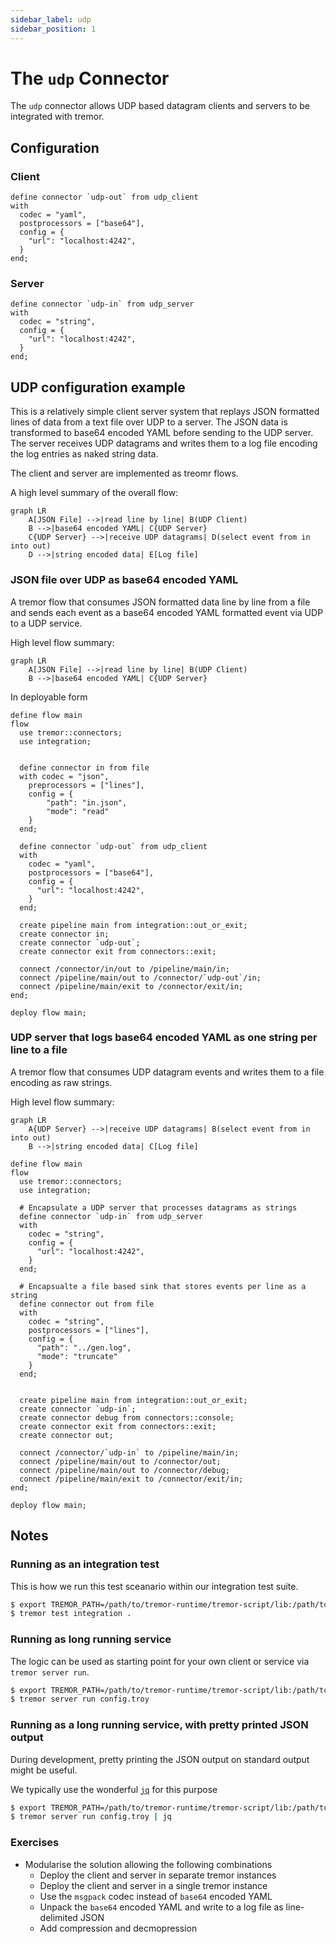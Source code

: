```yaml
---
sidebar_label: udp
sidebar_position: 1
---
```


# The `udp` Connector

The `udp` connector allows UDP based datagram clients and servers to be integrated with tremor.

## Configuration

### Client

```tremor title="config.troy"
define connector `udp-out` from udp_client
with
  codec = "yaml",
  postprocessors = ["base64"],
  config = {
    "url": "localhost:4242",
  }
end;
```

### Server

```tremor title="config.troy"
define connector `udp-in` from udp_server
with
  codec = "string",
  config = { 
    "url": "localhost:4242",
  }
end;
```

## UDP configuration example

This is a relatively simple client server system that replays JSON formatted lines of data
from a text file over UDP to a server. The JSON data is transformed to base64 encoded YAML
before sending to the UDP server. The server receives UDP datagrams and writes them to a
log file encoding the log entries as naked string data.

The client and server are implemented as treomr flows.

A high level summary of the overall flow:

```mermaid
graph LR
    A[JSON File] -->|read line by line| B(UDP Client)
    B -->|base64 encoded YAML| C{UDP Server}
    C{UDP Server} -->|receive UDP datagrams| D(select event from in into out)
    D -->|string encoded data| E[Log file]
```

### JSON file over UDP as base64 encoded YAML

A tremor flow that consumes JSON formatted data line by line
from a file and sends each event as a base64 encoded YAML formatted
event via UDP to a UDP service.

High level flow summary:

```mermaid
graph LR
    A[JSON File] -->|read line by line| B(UDP Client)
    B -->|base64 encoded YAML| C{UDP Server}
```

In deployable form

```tremor title="config.troy"
define flow main
flow
  use tremor::connectors;
  use integration;


  define connector in from file
  with codec = "json",
    preprocessors = ["lines"],
    config = {
        "path": "in.json",
        "mode": "read"
    }
  end;

  define connector `udp-out` from udp_client
  with
    codec = "yaml",
    postprocessors = ["base64"],
    config = {
      "url": "localhost:4242",
    }
  end;
  
  create pipeline main from integration::out_or_exit;
  create connector in;
  create connector `udp-out`;
  create connector exit from connectors::exit;

  connect /connector/in/out to /pipeline/main/in;
  connect /pipeline/main/out to /connector/`udp-out`/in;
  connect /pipeline/main/exit to /connector/exit/in;
end;

deploy flow main;
```

### UDP server that logs base64 encoded YAML as one string per line to a file

A tremor flow that consumes UDP datagram events and writes them
to a file encoding as raw strings.

High level flow summary:

```mermaid
graph LR
    A{UDP Server} -->|receive UDP datagrams| B(select event from in into out)
    B -->|string encoded data| C[Log file]
```


```tremor title="config.troy"
define flow main
flow
  use tremor::connectors;
  use integration;
  
  # Encapsulate a UDP server that processes datagrams as strings
  define connector `udp-in` from udp_server
  with
    codec = "string",
    config = { 
      "url": "localhost:4242",
    }
  end;

  # Encapsualte a file based sink that stores events per line as a string
  define connector out from file
  with
    codec = "string",
    postprocessors = ["lines"],
    config = {
      "path": "../gen.log",
      "mode": "truncate"
    }
  end;


  create pipeline main from integration::out_or_exit;
  create connector `udp-in`;
  create connector debug from connectors::console;
  create connector exit from connectors::exit;
  create connector out;

  connect /connector/`udp-in` to /pipeline/main/in;
  connect /pipeline/main/out to /connector/out;
  connect /pipeline/main/out to /connector/debug;
  connect /pipeline/main/exit to /connector/exit/in;
end;

deploy flow main;
```

## Notes

### Running as an integration test

This is how we run this test sceanario within our integration test suite.

```bash
$ export TREMOR_PATH=/path/to/tremor-runtime/tremor-script/lib:/path/to/tremor-runtime/tremor-cli/tests/lib
$ tremor test integration .
```

### Running as long running service

The logic can be used as starting point for your own client or service via `tremor server run`.

```bash
$ export TREMOR_PATH=/path/to/tremor-runtime/tremor-script/lib:/path/to/tremor-runtime/tremor-cli/tests/lib
$ tremor server run config.troy
```

### Running as a long running service, with pretty printed JSON output

During development, pretty printing the JSON output on standard output might be useful.

We typically use the wonderful [`jq`](https://stedolan.github.io/jq/) for this purpose

```bash
$ export TREMOR_PATH=/path/to/tremor-runtime/tremor-script/lib:/path/to/tremor-runtime/tremor-cli/tests/lib
$ tremor server run config.troy | jq
```

### Exercises

* Modularise the solution allowing the following combinations
  * Deploy the client and server in separate tremor instances
  * Deploy the client and server in a single tremor instance
  * Use the `msgpack` codec instead of `base64` encoded YAML
  * Unpack the `base64` encoded YAML and write to a log file as line-delimited JSON
  * Add compression and decmopression


